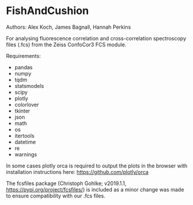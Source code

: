 # FishAndCushion

Authors: Alex Koch, James Bagnall, Hannah Perkins

For analysing fluorescence correlation and cross-correlation spectroscopy files (.fcs) from the Zeiss ConfoCor3 FCS module. 

Requirements: 
- pandas
- numpy
- tqdm
- statsmodels
- scipy
- plotly
- colorlover
- tkinter
- json
- math
- os
- itertools
- datetime
- re
- warnings

In some cases plotly orca is required to output the plots in the browser with installation instructions here: https://github.com/plotly/orca

The fcsfiles package (Christoph Gohlke; v2019.1.1, https://pypi.org/project/fcsfiles/) is included as a minor change was made to ensure compatibility with our .fcs files. 
